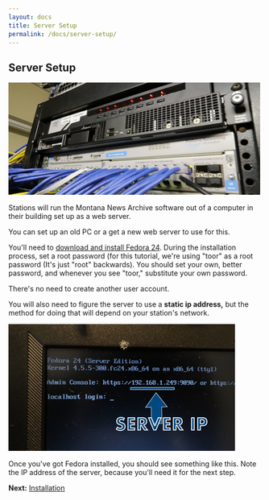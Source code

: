 ```yaml
---
layout: docs
title: Server Setup
permalink: /docs/server-setup/
---
```



## Server Setup

![Rackmount](/images/rackmount.jpg)

Stations will run the Montana News Archive software out of a computer in their building set up as a web server. 

You can set up an old PC or a get a new web server to use for this. 

You'll need to [download and install Fedora 24](http://www.tecmint.com/fedora-24-server-installation-guide/). During the installation process, set a root password (for this tutorial, we're using "toor" as a root password (It's just "root" backwards). You should set your own, better password, and whenever you see "toor," substitute your own password.

There's no need to create another user account.

You will also need to figure the server to use a **static ip address,** but the method for doing that will depend on your station's network.

![Server Ip Address](/images/server-ip-address.jpg)

Once you've got Fedora installed, you should see something like this. Note the IP address of the server, because you'll need it for the next step.

**Next:** [Installation](/docs/installation/)
